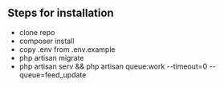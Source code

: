

## Steps for installation
- clone repo
- composer install 
- copy .env from .env.example
- php artisan migrate
- php artisan serv && php artisan queue:work --timeout=0 --queue=feed_update

